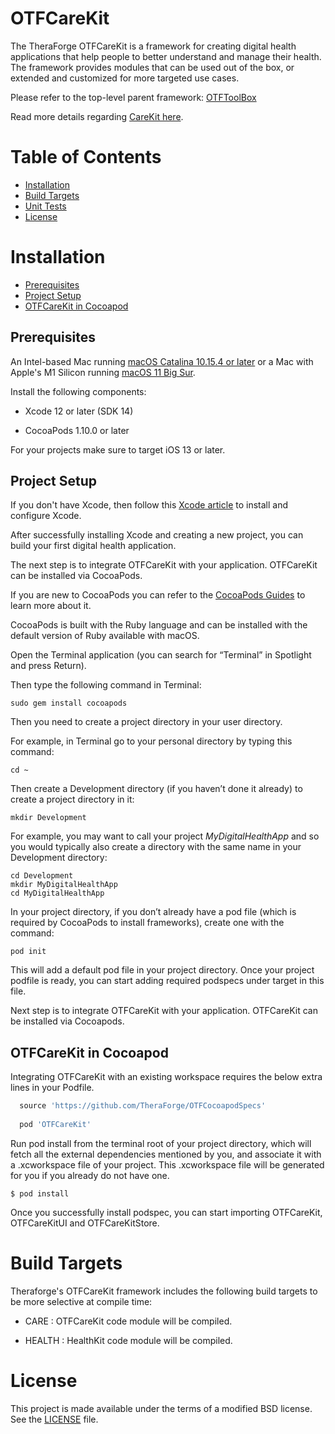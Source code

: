 
# OTFCareKit

The TheraForge OTFCareKit is a framework for creating digital health applications that help people to better understand and manage their health. The framework provides modules that can be used out of the box, or extended and customized for more targeted use cases.

Please refer to the top-level parent framework: [OTFToolBox](https://github.com/TheraForge/OTFToolBox)

Read more details regarding [CareKit here](../README.md).

# Table of Contents
* [Installation](#installation)
* [Build Targets](#build-targets)
* [Unit Tests](#unit-tests)
* [License](#license)

# Installation <a name="installation"></a>

* [Prerequisites](#prerequisites)
* [Project Setup](#project-setup)
* [OTFCareKit in Cocoapod](#OTFCareKit-in-cocoapod)

## Prerequisites <a name="prerequisites"></a>

An Intel-based Mac running [macOS Catalina 10.15.4 or later](https://developer.apple.com/documentation/xcode-release-notes/xcode-12-release-notes) or a Mac with Apple's M1 Silicon running [macOS 11 Big Sur](https://developer.apple.com/documentation/xcode-release-notes/xcode-12_2-release-notes).

Install the following components:

* Xcode 12 or later (SDK 14)

* CocoaPods 1.10.0 or later

For your projects make sure to target iOS 13 or later.

## Project Setup <a name="project-setup"></a>

If you don't have Xcode, then follow this [Xcode article](https://medium.nextlevelswift.com/install-and-configure-xcode-7ed0c5592219) to install and configure Xcode.

After successfully installing Xcode and creating a new project, you can build your first digital health application.

The next step is to integrate OTFCareKit with your application. OTFCareKit can be installed via CocoaPods.

If you are new to CocoaPods you can refer to the [CocoaPods Guides](https://guides.cocoapods.org/using/using-cocoapods.html) to learn more about it.

CocoaPods is built with the Ruby language and can be installed with the default version of Ruby available with macOS.

Open the Terminal application (you can search for “Terminal” in Spotlight and press Return). 

Then type the following command in Terminal:

```
sudo gem install cocoapods
```

Then you  need to create a project directory in your user directory.

For example, in Terminal go to your personal directory by typing this command:





```
cd ~
```

Then create a Development directory (if you haven’t done it already) to create a project directory in it:


```
mkdir Development
```

For example, you may want to call your project *MyDigitalHealthApp* and so you would typically also create a directory with the same name in your Development directory:


```
cd Development
mkdir MyDigitalHealthApp
cd MyDigitalHealthApp
```

In your project directory, if you don’t already have a pod file (which is required by CocoaPods to install frameworks), create one with the command:

```
pod init
```

This will add a default pod file in your project directory. Once your project podfile is ready, you can start adding required podspecs under target in this file.
 

Next step is to integrate OTFCareKit with your application. OTFCareKit can be installed via Cocoapods.


## OTFCareKit in Cocoapod <a name="OTFCareKit-in-cocoapod"></a>


Integrating OTFCareKit with an existing workspace requires the below extra lines in your Podfile.

````ruby
  source 'https://github.com/TheraForge/OTFCocoapodSpecs'
  
  pod 'OTFCareKit'
````


Run pod install from the terminal root of your project directory, which will fetch all the external dependencies mentioned by you, and associate it with a .xcworkspace file of your project. This .xcworkspace file will be generated for you if you already do not have one.

``` 
$ pod install
```

Once you successfully install podspec, you can start importing OTFCareKit, OTFCareKitUI and OTFCareKitStore.

# Build Targets <a name="build-targets"></a>

 Theraforge's OTFCareKit framework includes the following build targets to be more selective at compile time: 

   * CARE : OTFCareKit code module will be compiled. 
 
   * HEALTH : HealthKit code module will be compiled. 

# License <a name="License"></a>

This project is made available under the terms of a modified BSD license. See the [LICENSE](../../theraforge-main/LICENSE) file.



